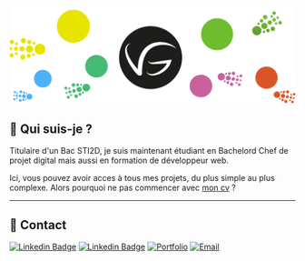 ﻿![cover](https://github.com/gabrielvoissiere/gabrielvoissiere/blob/main/assets/cover-master-github.svg)

##  👋 Qui suis-je ? 
Titulaire d'un Bac STI2D, je suis maintenant étudiant en Bachelord 
Chef de projet digital mais aussi en formation de développeur web.

 Ici, vous pouvez avoir acces à tous mes projets, du plus simple au plus complexe. Alors pourquoi ne pas commencer avec <a href="https://gabrielvoissiere.github.io/CV_PORTFOLIO/">mon cv</a> ?

---



## 📢 Contact

[![Linkedin Badge](https://img.shields.io/badge/linkedin-%230077B5.svg?&style=for-the-badge&logo=linkedin&logoColor=white)](https://www.linkedin.com/in/gabriel-voissiere-23663b1b8)
[![Linkedin Badge](https://img.shields.io/badge/-Facebook-blue?style=for-the-badge&logo)](https://www.facebook.com/gabriel.voissiere.7/)
[![Portfolio](https://img.shields.io/badge/Portfolio-yellow.svg?&style=for-the-badge)](https://gabrielvoissiere.github.io/cv/)
[![Email](https://img.shields.io/badge/Email-red.svg?&style=for-the-badge)](mailto:gabvoissiere@yahoo.fr)

<!-- fin de readme -->
